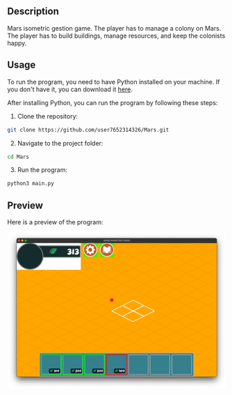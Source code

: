 
## Description

Mars isometric gestion game. The player has to manage a colony on Mars. The player has to build buildings, manage resources, and keep the colonists happy. 


## Usage

To run the program, you need to have Python installed on your machine. If you don't have it, you can download it [here](https://www.python.org/downloads/).

After installing Python, you can run the program by following these steps:

1. Clone the repository:
```bash
git clone https://github.com/user7652314326/Mars.git
```

2. Navigate to the project folder:
```bash
cd Mars
```

3. Run the program:
```bash
python3 main.py
```


## Preview

Here is a preview of the program:

![alt text](<assets/readme/Screenshot 2024-06-28 at 16.34.23.png>)